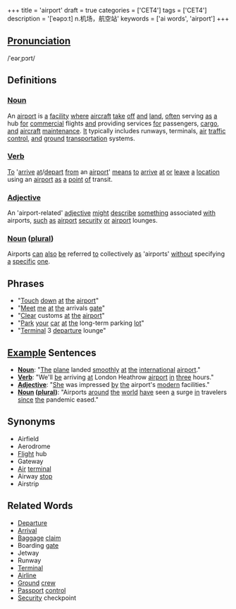 +++
title = 'airport'
draft = true
categories = ['CET4']
tags = ['CET4']
description = '[ˈeəpɔːt] n.机场，航空站'
keywords = ['ai words', 'airport']
+++

## [Pronunciation](/en/post/pronunciation/)
/ˈeərˌpɔrt/

## Definitions
### [Noun](/en/post/noun/)
An [airport](/en/post/airport/) is [a](/en/post/a/) [facility](/en/post/facility/) [where](/en/post/where/) [aircraft](/en/post/aircraft/) [take](/en/post/take/) [off](/en/post/off/) [and](/en/post/and/) [land](/en/post/land/), [often](/en/post/often/) serving [as](/en/post/as/) [a](/en/post/a/) hub [for](/en/post/for/) [commercial](/en/post/commercial/) flights [and](/en/post/and/) providing services [for](/en/post/for/) passengers, [cargo](/en/post/cargo/), [and](/en/post/and/) [aircraft](/en/post/aircraft/) [maintenance](/en/post/maintenance/). [It](/en/post/it/) typically includes runways, terminals, [air](/en/post/air/) [traffic](/en/post/traffic/) [control](/en/post/control/), [and](/en/post/and/) [ground](/en/post/ground/) [transportation](/en/post/transportation/) systems.

### [Verb](/en/post/verb/)
[To](/en/post/to/) '[arrive](/en/post/arrive/) [at](/en/post/at/)/[depart](/en/post/depart/) [from](/en/post/from/) an [airport](/en/post/airport/)' [means](/en/post/means/) [to](/en/post/to/) [arrive](/en/post/arrive/) [at](/en/post/at/) [or](/en/post/or/) [leave](/en/post/leave/) [a](/en/post/a/) [location](/en/post/location/) using an [airport](/en/post/airport/) [as](/en/post/as/) [a](/en/post/a/) [point](/en/post/point/) [of](/en/post/of/) transit.

### [Adjective](/en/post/adjective/)
An 'airport-related' [adjective](/en/post/adjective/) [might](/en/post/might/) [describe](/en/post/describe/) [something](/en/post/something/) associated [with](/en/post/with/) airports, [such](/en/post/such/) [as](/en/post/as/) [airport](/en/post/airport/) [security](/en/post/security/) [or](/en/post/or/) [airport](/en/post/airport/) lounges.

### [Noun](/en/post/noun/) ([plural](/en/post/plural/))
Airports [can](/en/post/can/) [also](/en/post/also/) [be](/en/post/be/) referred [to](/en/post/to/) collectively [as](/en/post/as/) 'airports' [without](/en/post/without/) specifying [a](/en/post/a/) [specific](/en/post/specific/) [one](/en/post/one/).

## Phrases
- "[Touch](/en/post/touch/) [down](/en/post/down/) [at](/en/post/at/) [the](/en/post/the/) [airport](/en/post/airport/)"
- "[Meet](/en/post/meet/) [me](/en/post/me/) [at](/en/post/at/) [the](/en/post/the/) arrivals [gate](/en/post/gate/)"
- "[Clear](/en/post/clear/) customs [at](/en/post/at/) [the](/en/post/the/) [airport](/en/post/airport/)"
- "[Park](/en/post/park/) [your](/en/post/your/) [car](/en/post/car/) [at](/en/post/at/) [the](/en/post/the/) long-term parking [lot](/en/post/lot/)"
- "[Terminal](/en/post/terminal/) 3 [departure](/en/post/departure/) lounge"

## [Example](/en/post/example/) Sentences
- **[Noun](/en/post/noun/)**: "[The](/en/post/the/) [plane](/en/post/plane/) landed [smoothly](/en/post/smoothly/) [at](/en/post/at/) [the](/en/post/the/) [international](/en/post/international/) [airport](/en/post/airport/)."
- **[Verb](/en/post/verb/)**: "We'll [be](/en/post/be/) arriving [at](/en/post/at/) London Heathrow [airport](/en/post/airport/) [in](/en/post/in/) [three](/en/post/three/) hours."
- **[Adjective](/en/post/adjective/)**: "[She](/en/post/she/) was impressed [by](/en/post/by/) [the](/en/post/the/) airport's [modern](/en/post/modern/) facilities."
- **[Noun](/en/post/noun/) ([plural](/en/post/plural/))**: "Airports [around](/en/post/around/) [the](/en/post/the/) [world](/en/post/world/) [have](/en/post/have/) seen [a](/en/post/a/) surge [in](/en/post/in/) travelers [since](/en/post/since/) [the](/en/post/the/) pandemic eased."

## Synonyms
- Airfield
- Aerodrome
- [Flight](/en/post/flight/) hub
- Gateway
- [Air](/en/post/air/) [terminal](/en/post/terminal/)
- Airway [stop](/en/post/stop/)
- Airstrip

## Related Words
- [Departure](/en/post/departure/)
- [Arrival](/en/post/arrival/)
- [Baggage](/en/post/baggage/) [claim](/en/post/claim/)
- Boarding [gate](/en/post/gate/)
- Jetway
- Runway
- [Terminal](/en/post/terminal/)
- [Airline](/en/post/airline/)
- [Ground](/en/post/ground/) [crew](/en/post/crew/)
- [Passport](/en/post/passport/) [control](/en/post/control/)
- [Security](/en/post/security/) checkpoint
